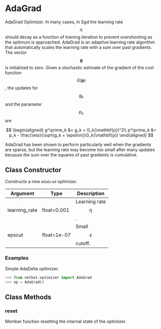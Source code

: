 # AdaGrad
AdaGrad Optimizer.
 In many cases, in Sgd the learning rate $$\eta$$ should
 decay as a function of training iteration to prevent overshooting
 as the optimum is approached. AdaGrad is an adaptive learning
 rate algorithm that automatically scales the learning rate with a sum
 over past gradients. The vector $$\mathbf{g}$$ is initialized to zero.
 Given a stochastic estimate of the gradient of the cost function $$G(\mathbf{p})$$,
 the updates for $$g_k$$ and the parameter $$p_k$$ are

 $$
 \begin{aligned}
 g^\prime_k &= g_k + G_k(\mathbf{p})^2\\
 p^\prime_k &= p_k - \frac{\eta}{\sqrt{g_k + \epsilon}}G_k(\mathbf{p})
 \end{aligned}
 $$

 AdaGrad has been shown to perform particularly well when
 the gradients are sparse, but the learning rate may become too small
 after many updates because the sum over the squares of past gradients is cumulative.

## Class Constructor
Constructs a new ``AdaGrad`` optimizer.

|  Argument   |   Type    |       Description        |
|-------------|-----------|--------------------------|
|learning_rate|float=0.001|Learning rate $$\eta$$.   |
|epscut       |float=1e-07|Small $$\epsilon$$ cutoff.|

### Examples
Simple AdaDelta optimizer.

```python
>>> from netket.optimizer import AdaGrad
>>> op = AdaGrad()

```



## Class Methods 
### reset
Member function resetting the internal state of the optimizer.



